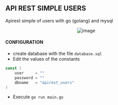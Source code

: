 ## API REST SIMPLE USERS
Apirest simple of users with go (golang) and mysql

<center>

![image](https://i.ya-webdesign.com/images/golang-vector-1.png)

</center>

#### CONFIGURATION

* create database with the file `database.sql`
* Edit the values ​​of the constants

```go
const (
    user     = ""
    password = ""
    dbname   = "apirest_users"
)
```
* Execute `go run main.go`
